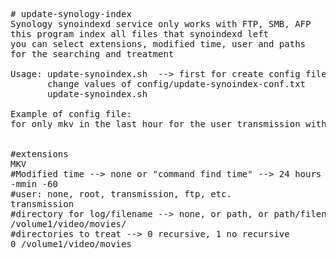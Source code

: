 <pre># update-synology-index
Synology synoindexd service only works with FTP, SMB, AFP
this program index all files that synoindexd left
you can select extensions, modified time, user and paths
for the searching and treatment

Usage: update-synoindex.sh  --> first for create config file
       change values of config/update-synoindex-conf.txt
       update-synoindex.sh

Example of config file:
for only mkv in the last hour for the user transmission with log directory /volume1/video/movies/ in the path /volume1/video/movies recursive


#extensions
MKV
#Modified time --> none or "command find time" --> 24 hours example = "-mtime 0" ----> 1 hour = "-mmin -60"
-mmin -60
#user: none, root, transmission, ftp, etc.
transmission
#directory for log/filename --> none, or path, or path/filename. for paths only must end with /
/volume1/video/movies/
#directories to treat --> 0 recursive, 1 no recursive
0 /volume1/video/movies
</pre>
